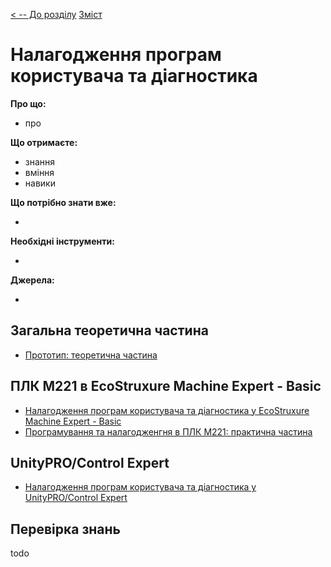 [< -- До розділу](../README.md)         [Зміст](../../contents.md)

# Налагодження програм користувача та діагностика

**Про що:**

- про 

**Що отримаєте:**

- знання 
- вміння 
- навики 

**Що потрібно знати вже:**

- 

**Необхідні інструменти:**

- 

**Джерела:** 

- 

## Загальна теоретична частина

- [Прототип: теоретична частина](teor.md)

## ПЛК M221 в EcoStruxure Machine Expert - Basic

- [Налагодження програм користувача та діагностика у EcoStruxure Machine Expert - Basic](teorm221.md)
- [Програмування та налагодженгня в ПЛК M221: практична частина](labm221.md)

## UnityPRO/Control Expert

- [Налагодження програм користувача та діагностика у UnityPRO/Control Expert](teorun.md)



## Перевірка знань

todo